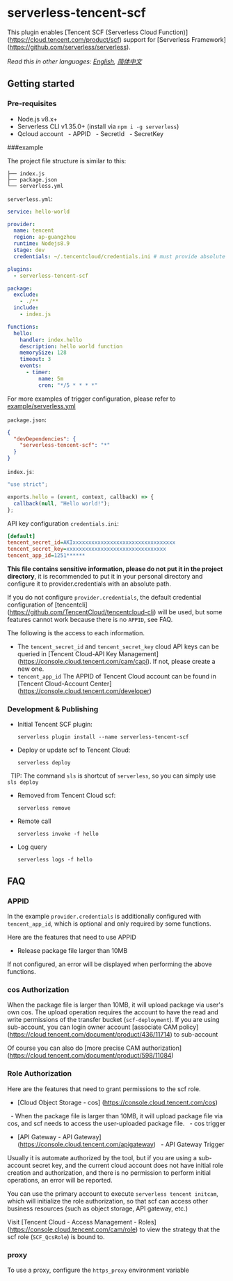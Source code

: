 # serverless-tencent-scf

This plugin enables [Tencent SCF (Serverless Cloud Function)] (https://cloud.tencent.com/product/scf) support for [Serverless Framework] (https://github.com/serverless/serverless).

*Read this in other languages: [English](README.md), [简体中文](README.zh-hans.md)*

## Getting started

### Pre-requisites

- Node.js v8.x+
- Serverless CLI v1.35.0+ (install via `npm i -g serverless`)
- Qcloud account
  - APPID
  - SecretId
  - SecretKey

###example

The project file structure is similar to this:

```
├── index.js
├── package.json
└── serverless.yml
```

`serverless.yml`:

```yaml
service: hello-world

provider:
  name: tencent
  region: ap-guangzhou
  runtime: Nodejs8.9
  stage: dev
  credentials: ~/.tencentcloud/credentials.ini # must provide absolute path

plugins:
  - serverless-tencent-scf

package:
  exclude:
    - ./**
  include:
    - index.js

functions:
  hello:
    handler: index.hello
    description: hello world function
    memorySize: 128
    timeout: 3
    events:
      - timer:
          name: 5m
          cron: "*/5 * * * *"
```
For more examples of trigger configuration, please refer to [example/serverless.yml](example/serverless.yml)

`package.json`:

```json
{
  "devDependencies": {
    "serverless-tencent-scf": "*"
  }
}
```

`index.js`:

```javascript
"use strict";

exports.hello = (event, context, callback) => {
  callback(null, "Hello world!");
};
```

API key configuration `credentials.ini`:

```ini
[default]
tencent_secret_id=AKIxxxxxxxxxxxxxxxxxxxxxxxxxxxxxxxxx
tencent_secret_key=xxxxxxxxxxxxxxxxxxxxxxxxxxxxxxxx
tencent_app_id=1251******
```

**This file contains sensitive information, please do not put it in the project directory**, it is recommended to put it in your personal directory and configure it to provider.credentials with an absolute path.

If you do not configure `provider.credentials`, the default credential configuration of [tencentcli] (https://github.com/TencentCloud/tencentcloud-cli) will be used, but some features cannot work because there is no `APPID`, see FAQ.

The following is the access to each information.

- The `tencent_secret_id` and `tencent_secret_key` cloud API keys can be queried in [Tencent Cloud-API Key Management] (https://console.cloud.tencent.com/cam/capi). If not, please create a new one.
- `tencent_app_id` The APPID of Tencent Cloud account can be found in [Tencent Cloud-Account Center] (https://console.cloud.tencent.com/developer)

### Development & Publishing
- Initial Tencent SCF plugin:

  ```console
  serverless plugin install --name serverless-tencent-scf
  ```

- Deploy or update scf to Tencent Cloud:

  ```console
  serverless deploy
  ```

  TIP: The command `sls` is shortcut of `serverless`, so you can simply use `sls deploy`

- Removed from Tencent Cloud scf:

  ```console
  serverless remove
  ```

- Remote call

  ```console
  serverless invoke -f hello
  ```

- Log query

  ```console
  serverless logs -f hello
  ```

## FAQ

### APPID

In the example `provider.credentials` is additionally configured with `tencent_app_id`, which is optional and only required by some functions.

Here are the features that need to use APPID

- Release package file larger than 10MB

If not configured, an error will be displayed when performing the above functions.

### cos Authorization

When the package file is larger than 10MB, it will upload package via user's own cos. The upload operation requires the account to have the read and write permissions of the transfer bucket (`scf-deployment`). If you are using sub-account, you can login owner account [associate CAM policy] (https://cloud.tencent.com/document/product/436/11714) to sub-account

Of course you can also do [more precise CAM authorization] (https://cloud.tencent.com/document/product/598/11084)

### Role Authorization

Here are the features that need to grant permissions to the scf role.

- [Cloud Object Storage - cos] (https://console.cloud.tencent.com/cos)

  - When the package file is larger than 10MB, it will upload package file via cos, and scf needs to access the user-uploaded package file.
  - cos trigger

- [API Gateway - API Gateway] (https://console.cloud.tencent.com/apigateway)
  - API Gateway Trigger

Usually it is automate authorized by the tool, but if you are using a sub-account secret key, and the current cloud account does not have initial role creation and authorization, and there is no permission to perform initial operations, an error will be reported.

You can use the primary account to execute `serverless tencent initcam`, which will initialize the role authorization, so that scf can access other business resources (such as object storage, API gateway, etc.)

Visit [Tencent Cloud - Access Management - Roles] (https://console.cloud.tencent.com/cam/role) to view the strategy that the scf role (`SCF_QcsRole`) is bound to.

### proxy

To use a proxy, configure the `https_proxy` environment variable